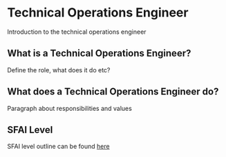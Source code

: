 # Technical Operations Engineer

Introduction to the technical operations engineer

## What is a Technical Operations Engineer?

Define the role, what does it do etc?

## What does a Technical Operations Engineer do?

Paragraph about responsibilities and values

## SFAI Level

SFAI level outline can be found [here](levels/sfai_technical_operations_engineer.md)